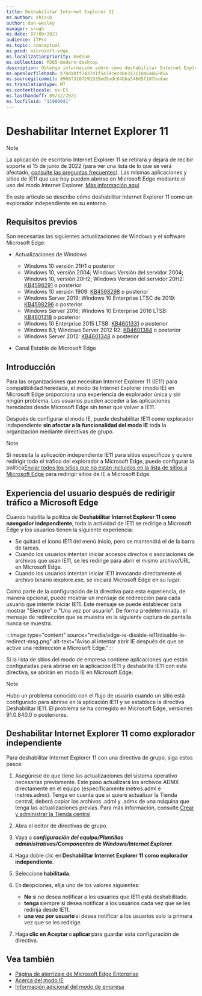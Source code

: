 ```yaml
---
title: Deshabilitar Internet Explorer 11
ms.author: shisub
author: dan-wesley
manager: srugh
ms.date: 07/09/2021
audience: ITPro
ms.topic: conceptual
ms.prod: microsoft-edge
ms.localizationpriority: medium
ms.collection: M365-modern-desktop
description: Obtenga información sobre cómo deshabilitar Internet Explorer 11 y usar el modo de Internet Explorer en Microsoft Edge.
ms.openlocfilehash: b70da0ff7437d1f5e70cec40e31211046a66205a
ms.sourcegitcommit: 8968f3107291935ed9adc84bba348d5f187eadae
ms.translationtype: MT
ms.contentlocale: es-ES
ms.lasthandoff: 09/12/2021
ms.locfileid: "11980041"
---
```

# <a name="disable-internet-explorer-11"></a>Deshabilitar Internet Explorer 11

>[!Note]
> La aplicación de escritorio Internet Explorer 11 se retirará y dejará de recibir soporte el 15 de junio de 2022 (para ver una lista de lo que se verá afectado, [consulte las preguntas frecuentes](https://techcommunity.microsoft.com/t5/windows-it-pro-blog/internet-explorer-11-desktop-app-retirement-faq/ba-p/2366549)). Las mismas aplicaciones y sitios de IE11 que use hoy pueden abrirse en Microsoft Edge mediante el uso del modo Internet Explorer. [Más información aquí](https://blogs.windows.com/windowsexperience/2021/05/19/the-future-of-internet-explorer-on-windows-10-is-in-microsoft-edge/).

En este artículo se describe cómo deshabilitar Internet Explorer 11 como un explorador independiente en su entorno.

## <a name="prerequisites"></a>Requisitos previos

Son necesarias las siguientes actualizaciones de Windows y el software Microsoft Edge:

- Actualizaciones de Windows

  - Windows 10 versión 21H1 o posterior
  - Windows 10, versión 2004; Windows Versión del servidor 2004; Windows 10, versión 20H2; Windows Versión del servidor 20H2: [KB4598291](https://support.microsoft.com/topic/february-2-2021-kb4598291-os-builds-19041-789-and-19042-789-preview-6a766199-a4f1-616e-1f5c-58bdc3ca5e3b) o posterior
  - Windows 10 versión 1909: [KB4598298](https://support.microsoft.com/topic/january-21-2021-kb4598298-os-build-18363-1350-preview-02dfd9ba-91a2-1b82-dede-42f288c02511) o posterior
  - Windows Server 2019; Windows 10 Enterprise LTSC de 2019: [KB4598296](https://support.microsoft.com/topic/january-21-2021-kb4598296-os-build-17763-1728-preview-4c0931ff-45b7-ff59-5e00-c03b5afb363d) o posterior
  - Windows Server 2016; Windows 10 Enterprise 2016 LTSB: [KB4601318](https://support.microsoft.com/topic/february-9-2021-kb4601318-os-build-14393-4225-c5e3de6c-e3e6-ffb5-6197-48b9ce16446e) o posterior
  - Windows 10 Enterprise 2015 LTSB: [KB4601331](https://support.microsoft.com/office/february-9-2021%e2%80%94kb4601331-os-build-10240-18842-6227d078-fef3-8d67-27e0-1882e6cb79ff?ui=en-US&rs=en-US&ad=US) o posterior
  - Windows 8.1; Windows Server 2012 R2: [KB4601384](https://support.microsoft.com/topic/february-9-2021-kb4601384-monthly-rollup-16bdbb75-dd4b-2910-abc5-7891c9756b96) o posterior
  - Windows Server 2012: [KB4601348](https://support.microsoft.com/topic/february-9-2021-kb4601348-monthly-rollup-2c338c0c-73d6-fb80-cc91-f1a86e80db0c) o posterior
  
- Canal Estable de Microsoft Edge


## <a name="overview"></a>Introducción

Para las organizaciones que necesitan Internet Explorer 11 (IE11) para compatibilidad heredada, el modo de Internet Explorer (modo IE) en Microsoft Edge proporciona una experiencia de explorador única y sin ningún problema. Los usuarios pueden acceder a las aplicaciones heredadas desde Microsoft Edge sin tener que volver a IE11.

Después de configurar el modo IE, puede deshabilitar IE11 como explorador independiente **sin afectar a la funcionalidad del modo IE** toda la organización mediante directivas de grupo.

> [!NOTE]
> Si necesita la aplicación independiente IE11 para sitios específicos y quiere redirigir todo el tráfico del explorador a Microsoft Edge, puede configurar la política[Enviar todos los sitios que no están incluidos en la lista de sitios a Microsoft Edge](./edge-ie-mode-policies.md#redirect-sites-from-ie-to-microsoft-edge) para redirigir sitios de IE a Microsoft Edge.

## <a name="user-experience-after-redirecting-traffic-to-microsoft-edge"></a>Experiencia del usuario después de redirigir tráfico a Microsoft Edge

Cuando habilita la política de **Deshabilitar Internet Explorer 11 como navegador independiente**, toda la actividad de IE11 se redirige a Microsoft Edge y los usuarios tienen la siguiente experiencia:

- Se quitará el icono IE11 del menú Inicio, pero se mantendrá el de la barra de tareas.
- Cuando los usuarios intentan iniciar accesos directos o asociaciones de archivos que usan IE11, se les redirige para abrir el mismo archivo/URL en Microsoft Edge.
- Cuando los usuarios intentan iniciar IE11 invocando directamente el archivo binario iexplore.exe, se iniciará Microsoft Edge en su lugar.

Como parte de la configuración de la directiva para esta experiencia, de manera opcional, puede mostrar un mensaje de redirección para cada usuario que intente iniciar IE11. Este mensaje se puede establecer para mostrar "Siempre" o "Una vez por usuario". De forma predeterminada, el mensaje de redirección que se muestra en la siguiente captura de pantalla nunca se muestra.

:::image type="content" source="media/edge-ie-disable-ie11/disable-ie-redirect-msg.png" alt-text="Aviso al intentar abrir IE después de que se active una redirección a Microsoft Edge.":::

Si la lista de sitios del modo de empresa contiene aplicaciones que están configuradas para abrirse en la aplicación IE11 y deshabilita IE11 con esta directiva, se abrirán en modo IE en Microsoft Edge.
> [!NOTE]
> Hubo un problema conocido con el flujo de usuario cuando un sitio está configurado para abrirse en la aplicación IE11 y se establece la directiva Deshabilitar IE11. El problema se ha corregido en Microsoft Edge, versiones 91.0.840.0 o posteriores.

## <a name="disable-internet-explorer-11-as-a-standalone-browser"></a>Deshabilitar Internet Explorer 11 como explorador independiente

Para deshabilitar Internet Explorer 11 con una directiva de grupo, siga estos pasos:

1. Asegúrese de que tiene las actualizaciones del sistema operativo necesarias previamente. Este paso actualizará los archivos ADMX directamente en el equipo (específicamente inetres.adml e inetres.admx). Tenga en cuenta que si quiere actualizar la Tienda central, deberá copiar los archivos .adml y .admx de una máquina que tenga las actualizaciones previas. Para más información, consulte [Crear y administrar la Tienda central](/troubleshoot/windows-client/group-policy/create-and-manage-central-store)
2. Abra el editor de directivas de grupo.
3. Vaya a ***configuración del equipo/Plantillas administrativas/Componentes de Windows/Internet Explorer***. 
4. Haga doble clic en **Deshabilitar Internet Explorer 11 como explorador independiente**.
5. Seleccione **habilitada**.
6. En **de**opciones, elija uno de los valores siguientes:

   - **No** si no desea notificar a los usuarios que IE11 está deshabilitado.
   - **tenga** siempre si desea notificar a los usuarios cada vez que se les redirija desde IE11.
   - **una vez por usuario** si desea notificar a los usuarios solo la primera vez que se les redirige.

7. Haga **clic en Aceptar** o **aplicar** para guardar esta configuración de directiva.

## <a name="see-also"></a>Vea también

- [Página de aterrizaje de Microsoft Edge Enterprise](https://aka.ms/EdgeEnterprise)
- [Acerca del modo IE](./edge-ie-mode.md)
- [Información adicional del modo de empresa](/internet-explorer/ie11-deploy-guide/enterprise-mode-overview-for-ie11)
